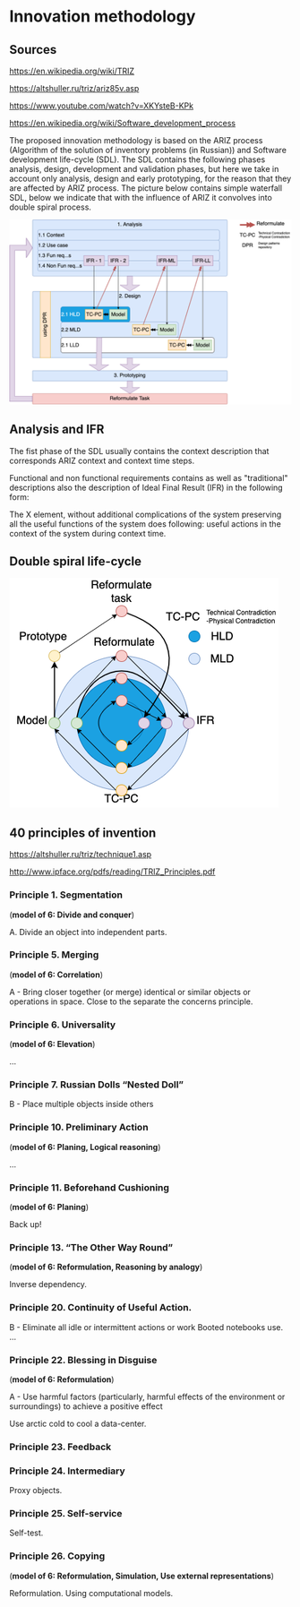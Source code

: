 # Innovation methodology 

## Sources

https://en.wikipedia.org/wiki/TRIZ

https://altshuller.ru/triz/ariz85v.asp

https://www.youtube.com/watch?v=XKYsteB-KPk

https://en.wikipedia.org/wiki/Software_development_process

The proposed innovation methodology is based on the ARIZ process (Algorithm of the solution of  inventory problems (in Russian)) and Software development life-cycle (SDL).
The SDL contains the following phases analysis, design, development and validation phases, but here we take in account only analysis, design and early prototyping, for the reason that they are affected by ARIZ process.
The picture below contains simple waterfall SDL, below we indicate that with the influence of ARIZ it convolves into double spiral process.

![Innovation methodology](Innovation_methodology-TRIZ_LS.png)


## Analysis and IFR

The fist phase of the SDL usually contains the context description that corresponds ARIZ context and context time steps.

Functional and non functional requirements contains as well as "traditional" descriptions also the description of Ideal Final Result (IFR) in the following form:

The X element, without additional complications of the system preserving all the useful functions of the system 
does following:
	useful actions 
in the context of the system during context time.



## Double spiral life-cycle

![2 spiral process](Innovation_methodology-2_spiral.png)


## 40 principles of invention
https://altshuller.ru/triz/technique1.asp

http://www.ipface.org/pdfs/reading/TRIZ_Principles.pdf

### Principle 1. Segmentation 
(**model of 6: Divide and conquer**)

A. Divide an object into independent parts.

### Principle 5. Merging
(**model of 6: Correlation**)


A - Bring closer together (or merge) identical or similar objects or
operations in space.
Close to the separate the concerns principle.

### Principle 6. Universality
(**model of 6:  Elevation**)

...

### Principle 7. Russian Dolls “Nested Doll”

B - Place multiple objects inside others

### Principle 10. Preliminary Action
(**model of 6: Planing, Logical reasoning**)

...

### Principle 11. Beforehand Cushioning
(**model of 6: Planing**)

Back up!


### Principle 13. “The Other Way Round”
(**model of 6: Reformulation, Reasoning by analogy**)

Inverse dependency.


### Principle 20. Continuity of Useful Action.

B - Eliminate all idle or intermittent actions or work
Booted notebooks use.
...

### Principle 22. Blessing in Disguise
(**model of 6: Reformulation**)

A - Use harmful factors (particularly, harmful effects of the
environment or surroundings) to achieve a positive effect

Use arctic cold to cool a data-center.

### Principle 23. Feedback


### Principle 24. Intermediary

Proxy objects.

### Principle 25. Self-service

Self-test. 

### Principle 26. Copying
(**model of 6: Reformulation, Simulation, Use external representations**)

Reformulation.
Using computational models.
